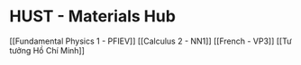 # HUST - Materials Hub
[[Fundamental Physics 1 - PFIEV]]
[[Calculus 2 - NN1]]
[[French - VP3]]
[[Tư tưởng Hồ Chí Minh]]
